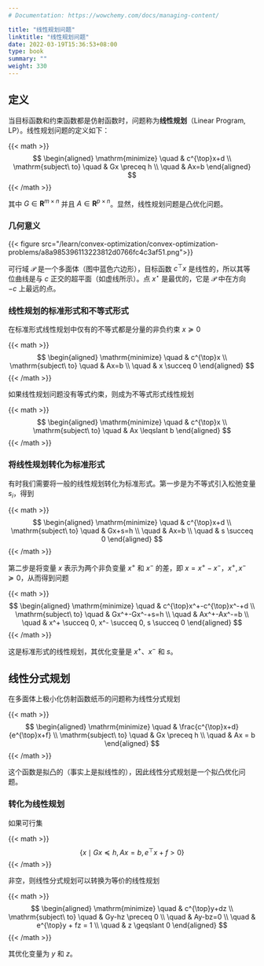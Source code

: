```yaml
---
# Documentation: https://wowchemy.com/docs/managing-content/

title: "线性规划问题"
linktitle: "线性规划问题"
date: 2022-03-19T15:36:53+08:00
type: book
summary: ""
weight: 330
---
```


<!--more-->

## 定义

当目标函数和约束函数都是仿射函数时，问题称为**线性规划**（Linear Program, LP）。线性规划问题的定义如下：

{{< math >}}
$$
\begin{aligned}
    \mathrm{minimize} \quad & c^{\top}x+d \\
    \mathrm{subject\ to} \quad & Gx \preceq h \\
    \quad & Ax=b 
\end{aligned}
$$
{{< /math >}}

其中 $G \in \mathbf{R}^{m \times n}$ 并且 $A \in \mathbf{R}^{p \times n}$。显然，线性规划问题是凸优化问题。

### 几何意义

{{< figure src="/learn/convex-optimization/convex-optimization-problems/a8a985396113223812d0766fc4c3af51.png">}}

可行域 $\mathcal{P}$ 是一个多面体（图中蓝色六边形），目标函数 $c^{\top}x$ 是线性的，所以其等位曲线是与 $c$ 正交的超平面（如虚线所示）。点 $x^{\star}$ 是最优的，它是 $\mathcal{P}$ 中在方向 $-c$ 上最远的点。

### 线性规划的标准形式和不等式形式

在标准形式线性规划中仅有的不等式都是分量的非负约束 $x \succeq 0$

{{< math >}}
$$
\begin{aligned}
    \mathrm{minimize} \quad & c^{\top}x \\
    \mathrm{subject\ to} \quad & Ax=b \\
    \quad & x \succeq 0
\end{aligned}
$$
{{< /math >}}

如果线性规划问题没有等式约束，则成为不等式形式线性规划

{{< math >}}
$$
\begin{aligned}
    \mathrm{minimize} \quad & c^{\top}x \\
    \mathrm{subject\ to} \quad & Ax \leqslant b
\end{aligned}
$$
{{< /math >}}

### 将线性规划转化为标准形式

有时我们需要将一般的线性规划转化为标准形式。第一步是为不等式引入松弛变量 $s_i$，得到

{{< math >}}
$$
\begin{aligned}
    \mathrm{minimize} \quad & c^{\top}x+d \\
    \mathrm{subject\ to} \quad & Gx+s=h \\
    \quad & Ax=b \\
    \quad & s \succeq 0
\end{aligned}
$$
{{< /math >}}

第二步是将变量 $x$ 表示为两个非负变量 $x^+$ 和 $x^-$ 的差，即 $x=x^+-x^-$，$x^+,x^- \succeq 0$，从而得到问题

{{< math >}}
$$
\begin{aligned}
    \mathrm{minimize} \quad & c^{\top}x^+-c^{\top}x^-+d \\
    \mathrm{subject\ to} \quad & Gx^+-Gx^-+s=h \\
    \quad & Ax^+-Ax^-=b \\
    \quad & x^+ \succeq 0, x^- \succeq 0, s \succeq 0
\end{aligned}
$$
{{< /math >}}

这是标准形式的线性规划，其优化变量是 $x^+$、$x^-$ 和 $s$。

## 线性分式规划

在多面体上极小化仿射函数纸币的问题称为线性分式规划

{{< math >}}
$$
\begin{aligned}
    \mathrm{minimize} \quad & \frac{c^{\top}x+d}{e^{\top}x+f} \\
    \mathrm{subject\ to} \quad & Gx \preceq h \\
    \quad & Ax = b
\end{aligned}
$$
{{< /math >}}

这个函数是拟凸的（事实上是拟线性的），因此线性分式规划是一个拟凸优化问题。

### 转化为线性规划

如果可行集

{{< math >}}
$$
\{ x \mid Gx \preceq h, Ax=b, e^{\top}x+f > 0 \}
$$
{{< /math >}}

非空，则线性分式规划可以转换为等价的线性规划

{{< math >}}
$$
\begin{aligned}
    \mathrm{minimize} \quad & c^{\top}y+dz \\
    \mathrm{subject\ to} \quad & Gy-hz \preceq 0 \\
    \quad & Ay-bz=0 \\
    \quad & e^{\top}y + fz = 1 \\
    \quad & z \geqslant 0
\end{aligned}
$$
{{< /math >}}

其优化变量为 $y$ 和 $z$。